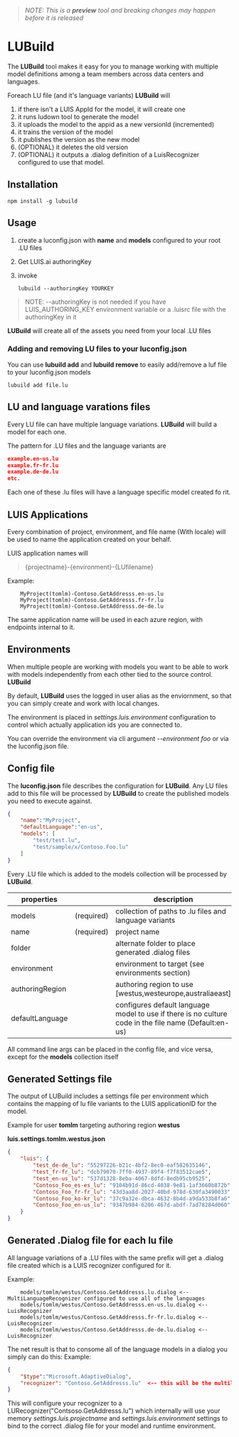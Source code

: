 > *NOTE: This is a **preview** tool and breaking changes may happen before it is released*

# **LUBuild**
The **LUBuild** tool makes it easy for you to manage working with multiple model definitions among a team members across data centers and languages.

Foreach LU file (and it's language variants) **LUBuild** will
1. if there isn't a LUIS AppId for the model, it will create one
2. it runs ludown tool to generate the model
3. it uploads the model to the appid as a new versionId (incremented)
4. it trains the version of the model 
5. it publishes the version as the new model
6. (OPTIONAL) it deletes the old version
7. (OPTIONAL) it outputs a .dialog definition of a LuisRecognizer configured to use that model.

## Installation

```npm install -g lubuild```

## Usage
1. create a luconfig.json with **name** and **models** configured to your root .LU files
2. Get LUIS.ai authoringKey
3. invoke 
     
    ```lubuild --authoringKey YOURKEY```

> NOTE: --authoringKey is not needed if you have LUIS_AUTHORING_KEY environment variable or a .luisrc file with the authoringKey in it

**LUBuild** will create all of the assets you need from your local .LU files

### Adding and removing LU files to your luconfig.json
You can use **lubuild add** and **lubuild remove** to easily add/remove a luf file to your luconfig.json models

```lubuild add file.lu```

## LU and language varations files
Every LU file can have multiple language variations.  **LUBuild** will build a model for each one.  

The pattern for .LU files and the language variants are
```json
example.en-us.lu
example.fr-fr.lu
example.de-de.lu
etc.
````
Each one of these .lu files will have a language specific model created fo rit.

## LUIS Applications 

Every combination of project, environment, and file name (With locale) will be used
to name the application created on your behalf.

LUIS application names will 
> {projectname}-{environment}-{LUfilename}

Example:
```
    MyProject(tomlm)-Contoso.GetAddresss.en-us.lu
    MyProject(tomlm)-Contoso.GetAddresss.fr-fr.lu
    MyProject(tomlm)-Contoso.GetAddresss.de-de.lu
```
The same application name will be used in each azure region, with endpoints internal to it.

## Environments
When multiple people are working with models you want to be able to work with models
independently from each other tied to the source control.  **LUBuild**

By default, **LUBuild** uses the logged in user alias as the enviornment, so that you can
simply create and work with local changes.  

The environment is placed in *settings.luis.environment* configuration to control which
actually application ids you are connected to.

You can override the environment via cli argument *--environment foo* or via the luconfig.json
file.

## Config file
The **luconfig.json** file describes the configuration for **LUBuild**.  Any LU files add to this file 
will be processed by **LUBuild** to create the published models you need to execute against.

```json
{
    "name":"MyProject",
    "defaultLanguage":"en-us",
    "models": [
        "test/test.lu",
        "test/sample/x/Contoso.Foo.lu"
    ]
}
```
Every .LU file which is added to the models collection will be processed by **LUBuild**.

| properties      |            | description                                                                                           |
|-----------------|------------|-------------------------------------------------------------------------------------------------------|
| models          | (required) | collection of paths to .lu files and language variants                                                |
| name            | (required) | project name                                                                                          |
| folder          |            | alternate folder to place generated .dialog files                                                     |
| environment     |            | environment to target (see environments section)                                                      |
| authoringRegion |            | authoring region to use [westus,westeurope,australiaeast]                                             |
| defaultLanguage |            | configures default language model to use if there is no culture code in the file name (Default:en-us) |

All command line args can be placed in the config file, and vice versa, except for the **models** collection itself

## Generated Settings file
The output of LUBuild includes a settings file per environment which contains the mapping of lu file variants to the LUIS applicationID for the model.

Example for user **tomlm** targeting authoring region **westus** 

**luis.settings.tomlm.westus.json**
```json
{
    "luis": {
        "test_de-de_lu": "55297226-b21c-4bf2-8ec0-eaf582635146",
        "test_fr-fr_lu": "dcb79070-7ff0-4937-89f4-f7f83512cae5",
        "test_en-us_lu": "537d1328-8eba-4067-8dfd-8edb95cb9525",
        "Contoso_Foo_es-es_lu": "9104b91d-86cd-4038-9e81-1af3660b872b",
        "Contoso_Foo_fr-fr_lu": "43d3aa8d-2027-40bd-978d-630fa3490033",
        "Contoso_Foo_ko-kr_lu": "37c9a32e-dbca-4632-8b4d-a9da533b8fa6",
        "Contoso_Foo_en-us_lu": "9347b984-6206-467d-abdf-7ad78284d060"
    }
}
```

## Generated .Dialog file for each lu file
All language variations of a .LU files with the same prefix will get a .dialog file created
which is a LUIS recognizer configured for it. 

Example:
```
    models/tomlm/westus/Contoso.GetAddresss.lu.dialog <-- MultiLanguageRecognizer configured to use all of the languages 
    models/tomlm/westus/Contoso.GetAddresss.en-us.lu.dialog <-- LuisRecognizer 
    models/tomlm/westus/Contoso.GetAddresss.fr-fr.lu.dialog <-- LuisRecognizer 
    models/tomlm/westus/Contoso.GetAddresss.de-de.lu.dialog <-- LuisRecognizer 
```

The net result is that to consome all of the language models in a dialog you simply can do this:
Example:
```json
{
    "$type":"Microsoft.AdaptiveDialog",
    "recognizer": "Contoso.GetAddresss.lu"  <-- this will be the multilanguage model with all variations
}
```

This will configure your recognizer to a LURecognizer("Contsoso.GetAddresss.lu") which internally
will use your memory *settings.luis.projectname* and *settings.luis.environment* settings to
bind to the correct .dialog file for your model and runtime environment.



